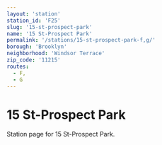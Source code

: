 ```yaml
---
layout: 'station'
station_id: 'F25'
slug: '15-st-prospect-park'
name: '15 St-Prospect Park'
permalink: '/stations/15-st-prospect-park-f,g/'
borough: 'Brooklyn'
neighborhood: 'Windsor Terrace'
zip_code: '11215'
routes:
  - F,
  - G
---
```

# 15 St-Prospect Park

Station page for 15 St-Prospect Park.

